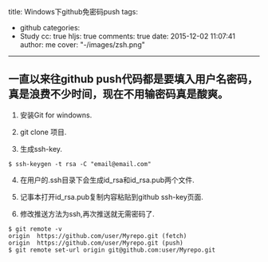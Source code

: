 title: Windows下github免密码push
tags:
  - github
categories:
  - Study
cc: true
hljs: true
comments: true
date: 2015-12-02 11:07:41
author: me
cover: "-/images/zsh.png"
---
  一直以来往github push代码都是要填入用户名密码，真是浪费不少时间，现在不用输密码真是酸爽。
----------
 1. 安装Git for windowns.

 2. git clone 项目.

 3. 生成ssh-key.
```{bash}
$ ssh-keygen -t rsa -C "email@email.com"
```
 4. 在用户的.ssh目录下会生成id_rsa和id_rsa.pub两个文件.

 5. 记事本打开id_rsa.pub复制内容粘贴到github ssh-key页面.

 6. 修改推送方法为ssh,再次推送就无需密码了.
 ```{bash}
$ git remote -v
origin  https://github.com/user/Myrepo.git (fetch)
origin  https://github.com/user/Myrepo.git (push)
$ git remote set-url origin git@github.com:user/Myrepo.git
```
